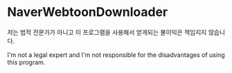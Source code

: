 # NaverWebtoonDownloader

저는 법적 전문가가 아니고 이 프로그램을 사용해서 얻게되는 불이익은 책임지지 않습니다.

I'm not a legal expert and I'm not responsible for the disadvantages of using this program.

